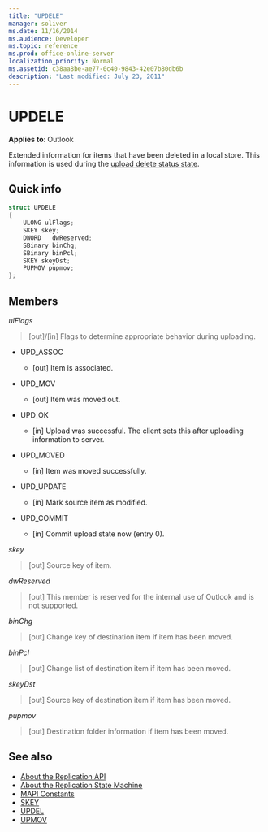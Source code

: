 ```yaml
---
title: "UPDELE"
manager: soliver
ms.date: 11/16/2014
ms.audience: Developer
ms.topic: reference
ms.prod: office-online-server
localization_priority: Normal
ms.assetid: c38aa8be-ae77-0c40-9843-42e07b80db6b
description: "Last modified: July 23, 2011"
---
```


# UPDELE

**Applies to**: Outlook 
  
Extended information for items that have been deleted in a local store. This information is used during the [upload delete status state](upload-delete-status-state.md).
  
## Quick info

```cpp
struct UPDELE 
{ 
    ULONG ulFlags; 
    SKEY skey; 
    DWORD   dwReserved; 
    SBinary binChg; 
    SBinary binPcl; 
    SKEY skeyDst; 
    PUPMOV pupmov; 
};
```

## Members

_ulFlags_
  
> [out]/[in] Flags to determine appropriate behavior during uploading.
    
  - UPD_ASSOC
    
    - [out] Item is associated.
    
  - UPD_MOV
    
    - [out] Item was moved out.
    
  - UPD_OK 
    
    - [in] Upload was successful. The client sets this after uploading information to server.
    
  - UPD_MOVED
    
    - [in] Item was moved successfully.
    
  - UPD_UPDATE
    
    - [in] Mark source item as modified.
    
  - UPD_COMMIT
    
    - [in] Commit upload state now (entry 0).
    
_skey_
  
> [out] Source key of item.
    
_dwReserved_
  
> [out] This member is reserved for the internal use of Outlook and is not supported.
    
_binChg_
  
> [out] Change key of destination item if item has been moved.
    
_binPcl_
  
> [out] Change list of destination item if item has been moved.
    
_skeyDst_
  
> [out] Source key of destination item if item has been moved.
    
_pupmov_
  
> [out] Destination folder information if item has been moved.
    
## See also

- [About the Replication API](about-the-replication-api.md) 
- [About the Replication State Machine](about-the-replication-state-machine.md)
- [MAPI Constants](mapi-constants.md)
- [SKEY](skey.md)
- [UPDEL](updel.md)
- [UPMOV](upmov.md)

